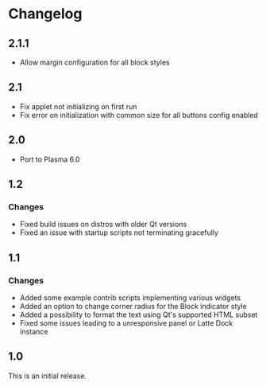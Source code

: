 # Changelog

## 2.1.1

* Allow margin configuration for all block styles

## 2.1

* Fix applet not initializing on first run
* Fix error on initialization with common size for all buttons config enabled

## 2.0

* Port to Plasma 6.0

## 1.2

### Changes

* Fixed build issues on distros with older Qt versions
* Fixed an issue with startup scripts not terminating gracefully

## 1.1

### Changes

* Added some example contrib scripts implementing various widgets
* Added an option to change corner radius for the Block indicator style
* Added a possibility to format the text using Qt's supported HTML subset
* Fixed some issues leading to a unresponsive panel or Latte Dock instance

## 1.0

This is an initial release.
